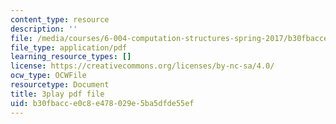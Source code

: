 ```yaml
---
content_type: resource
description: ''
file: /media/courses/6-004-computation-structures-spring-2017/b30fbacce0c8e478029e5ba5dfde55ef_zvQPV1j7SSU.pdf
file_type: application/pdf
learning_resource_types: []
license: https://creativecommons.org/licenses/by-nc-sa/4.0/
ocw_type: OCWFile
resourcetype: Document
title: 3play pdf file
uid: b30fbacc-e0c8-e478-029e-5ba5dfde55ef
---
```

